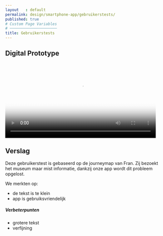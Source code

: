 ```yaml
---
layout   : default
permalink: design/smartphone-app/gebruikerstests/
published: true
# Custom Page Variables
# ─────────────────────
title: Gebruikerstests
---
```


Digital Prototype
-----------------


<video width="480" controls poster="assets/video/gebruikerstest_smartwatch.mp4">
  <source
    src="assets/video/gebruikerstest_smartwatch.mp4"
    type="video/mp4">
  Your browser doesn't support HTML5 video tag.
</video>


## Verslag
Deze gebruikerstest is gebaseerd op de journeymap van Fran. Zij bezoekt het museum maar mist informatie, dankzij onze app wordt dit probleem opgelost.

We merkten op:
 - de tekst is te klein
 - app is gebruiksvriendelijk

##### Verbeterpunten
 - grotere tekst
 - verfijning